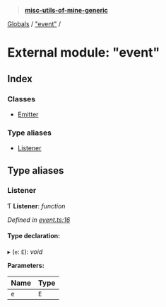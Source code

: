 > **[misc-utils-of-mine-generic](../README.md)**

[Globals](../globals.md) / ["event"](_event_.md) /

# External module: "event"

## Index

### Classes

* [Emitter](../classes/_event_.emitter.md)

### Type aliases

* [Listener](_event_.md#listener)

## Type aliases

###  Listener

Ƭ **Listener**: *function*

*Defined in [event.ts:16](https://github.com/cancerberoSgx/misc-utils-of-mine/blob/30c5b7f/misc-utils-of-mine-generic/src/event.ts#L16)*

#### Type declaration:

▸ (`e`: `E`): *void*

**Parameters:**

Name | Type |
------ | ------ |
`e` | `E` |